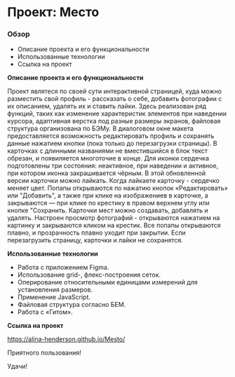# Проект: Место

### Обзор
* Описание проекта  и его функциональности
* Использованные технологии
* Ссылка на проект

**Описание проекта  и его функциональности**

Проект являтеся по своей сути интерактивной страницей, куда можно разместить свой профиль - рассказать о себе, добавить фотографии с их описанием, удалять их и ставить лайки.
Здесь реализован ряд функций, таких как изменение характеристик элементов при наведении курсора, адаптивная верстка под разные размеры экранов, файловая структура организована по БЭМу. В диалоговом окне макета предоставляется возможность редактировать профиль и сохранять данные нажатием кнопки (пока только до перезагрузки страницы). В карточках с длинными названиями не вместившийся в блок текст обрезан, и появиляется многоточие в конце.
Для иконки сердечка подготовлены три состояния: неактивное, при наведении и активное, при котором иконка закрашивается чёрным. В этой обновленной версии карточки можно лайкать. Когда лайкаете карточку - сердечко меняет цвет.
Попапы открываются по нажатию кнопок «Редактировать» или "Добавить", а также при клике на изображениев в карточке, а закрываются — при клике по крестику в правом верхнем углу или кнопке "Сохранить.
Карточки мест можно создавать, добавлять и удалять. Настроен просмотр фотографий - открываются нажатием на картинку и закрываются кликом на крестик.
Все попапы открываются плавно, и прозрачность плавно уходит при закрытии.
Если перезагрузить страницу, карточки и лайки не сохранятся.

**Использованные технологии**

- Работа с приложением Figma.
- Использование grid-, флекс-построения сеток.
- Оперирование относительными единицами измерений для установления размеров.
- Применение JavaScript.
- Файловая структура согласно БЕМ.
- Работа с «Гитом».


**Ссылка на проект**

https://alina-henderson.github.io/Mesto/

Приятного пользования!


Удачи!
